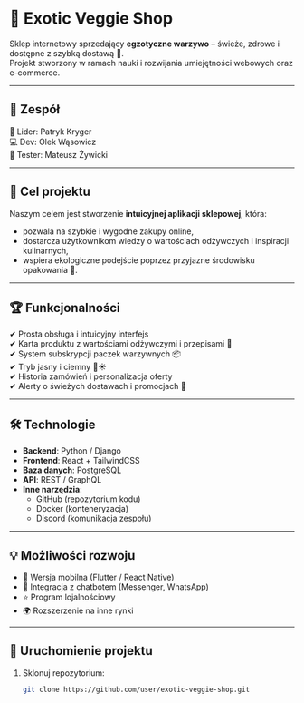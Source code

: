 # 🥑 Exotic Veggie Shop

Sklep internetowy sprzedający **egzotyczne warzywo** – świeże, zdrowe i dostępne z szybką dostawą 🚚.  
Projekt stworzony w ramach nauki i rozwijania umiejętności webowych oraz e-commerce.

---

## 📌 Zespół
👑 Lider: Patryk Kryger  
💻 Dev: Olek Wąsowicz  
🧪 Tester: Mateusz Żywicki  

---

## 🎯 Cel projektu
Naszym celem jest stworzenie **intuicyjnej aplikacji sklepowej**, która:  
- pozwala na szybkie i wygodne zakupy online,  
- dostarcza użytkownikom wiedzy o wartościach odżywczych i inspiracji kulinarnych,  
- wspiera ekologiczne podejście poprzez przyjazne środowisku opakowania 🌱.  

---

## 🏆 Funkcjonalności
✔ Prosta obsługa i intuicyjny interfejs  
✔ Karta produktu z wartościami odżywczymi i przepisami 🍴  
✔ System subskrypcji paczek warzywnych 📦  
✔ Tryb jasny i ciemny 🌙☀️  
✔ Historia zamówień i personalizacja oferty  
✔ Alerty o świeżych dostawach i promocjach 🔔  

---

## 🛠 Technologie
- **Backend**: Python / Django  
- **Frontend**: React + TailwindCSS  
- **Baza danych**: PostgreSQL  
- **API**: REST / GraphQL  
- **Inne narzędzia**:  
  - GitHub (repozytorium kodu)  
  - Docker (konteneryzacja)  
  - Discord (komunikacja zespołu)  

---

## 💡 Możliwości rozwoju
- 📱 Wersja mobilna (Flutter / React Native)  
- 🤖 Integracja z chatbotem (Messenger, WhatsApp)  
- ⭐ Program lojalnościowy  
- 🌍 Rozszerzenie na inne rynki  

---

## 🚀 Uruchomienie projektu
1. Sklonuj repozytorium:  
   ```bash
   git clone https://github.com/user/exotic-veggie-shop.git
